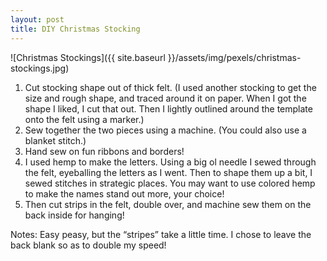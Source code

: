 ```yaml
---
layout: post
title: DIY Christmas Stocking
---
```


![Christmas Stockings]({{ site.baseurl }}/assets/img/pexels/christmas-stockings.jpg)

1. Cut stocking shape out of thick felt. (I used another stocking to get the size and rough shape, and traced around it on paper. When I got the shape I liked, I cut that out. Then I lightly outlined around the template onto the felt using a marker.)
2. Sew together the two pieces using a machine. (You could also use a blanket stitch.)
3. Hand sew on fun ribbons and borders!
4. I used hemp to make the letters. Using a big ol needle I sewed through the felt, eyeballing the letters as I went. Then to shape them up a bit, I sewed stitches in strategic places. You may want to use colored hemp to make the names stand out more, your choice!
5. Then cut strips in the felt, double over, and machine sew them on the back inside for hanging!

Notes: Easy peasy, but the “stripes” take a little time. I chose to leave the back blank so as to double my speed!
